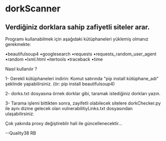 # dorkScanner
Verdiğiniz dorklara sahip zafiyetli siteler arar.
-------------------------------------------------
Programı kullanabilmek için aşağıdaki kütüphaneleri yüklemiş olmanız gerekmekte:

•beautifulsoup4 
•googlesearch
•requests
•requests_random_user_agent
•random
•lxml.html
•itertools
•traceback
•time

Nasıl kullanılır ?

1- Gerekli kütüphaneleri indirin: Komut satırında "pip install kütüphane_adı" şeklinde yapabilirsiniz. (ör: pip install beautifulsoup4)

2- dorks.txt dosyasına örnek dorklar gibi, taramak istediğiniz dorkları yazın.

3- Tarama işlemi bittikten sonra, zayifetli olabilecek sitelere dorkChecker.py ile aynı dizine gelecek olan 
vulnerabilitiyLinks.txt dosyasından ulaşabilirsiniz. 

Çok yakında proxy değiştireblir hali ile güncellenecektir...

--Quality38 RB
